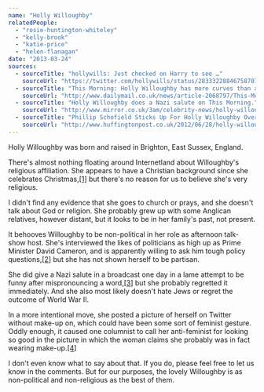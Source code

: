 ```yaml
---
name: "Holly Willoughby"
relatedPeople:
  - "rosie-huntington-whiteley"
  - "kelly-brook"
  - "katie-price"
  - "helen-flanagan"
date: "2013-03-24"
sources:
  - sourceTitle: "hollywills: Just checked on Harry to see …"
    sourceUrl: "https://twitter.com/hollywills/status/283332288467587072"
  - sourceTitle: "This Morning: Holly Willoughby has more curves than a Monte Carlo racetrack!"
    sourceUrl: "http://www.dailymail.co.uk/news/article-2068797/This-Morning-Holly-Willoughby-curves-Monte-Carlo-racetrack.html"
  - sourceTitle: "Holly Willoughby does a Nazi salute on This Morning."
    sourceUrl: "http://www.mirror.co.uk/3am/celebrity-news/holly-willoughby-does-a-nazi-salute-on-this-morning-222290"
  - sourceTitle: "Phillip Schofield Sticks Up For Holly Willoughby Over Liz Jones' Damning 'Daily Mail' Article."
    sourceUrl: "http://www.huffingtonpost.co.uk/2012/06/28/holly-willoughby-liz-jones-phillip-schofield-daily-mail_n_1633290.html#slide=799571"
---
```


Holly Willoughby was born and raised in Brighton, East Sussex, England.

There's almost nothing floating around Internetland about Willoughby's religious affiliation. She appears to have a Christian background since she celebrates Christmas,<a class="source-citation" href="#https://twitter.com/hollywills/status/283332288467587072" title="hollywills: Just checked on Harry to see …">[1]</a> but there's no reason for us to believe she's very religious.

I didn't find any evidence that she goes to church or prays, and she doesn't talk about God or religion. She probably grew up with some Anglican relatives, however distant, but it looks to be in her family's past, not present.

It behooves Willoughby to be non-political in her role as afternoon talk-show host. She's interviewed the likes of politicians as high up as Prime Minister David Cameron, and is apparently willing to ask him tough policy questions,<a class="source-citation" href="#http://www.dailymail.co.uk/news/article-2068797/This-Morning-Holly-Willoughby-curves-Monte-Carlo-racetrack.html" title="This Morning: Holly Willoughby has more curves than a Monte Carlo racetrack!">[2]</a> but she has not shown herself to be partisan.

She did give a Nazi salute in a broadcast one day in a lame attempt to be funny after mispronouncing a word,<a class="source-citation" href="#http://www.mirror.co.uk/3am/celebrity-news/holly-willoughby-does-a-nazi-salute-on-this-morning-222290" title="Holly Willoughby does a Nazi salute on This Morning.">[3]</a> but she probably regretted it immediately. And she also most likely doesn't hate Jews or regret the outcome of World War II.

In a more intentional move, she posted a picture of herself on Twitter without make-up on, which could have been some sort of feminist gesture. Oddly enough, it caused one columnist to call her anti-feminist for looking so good in the picture in which the woman claims she probably was in fact wearing make-up.<a class="source-citation" href="#http://www.huffingtonpost.co.uk/2012/06/28/holly-willoughby-liz-jones-phillip-schofield-daily-mail_n_1633290.html#slide=799571" title="Phillip Schofield Sticks Up For Holly Willoughby Over Liz Jones&apos; Damning &apos;Daily Mail&apos; Article.">[4]</a>

I don't even know what to say about that. If you do, please feel free to let us know in the comments. But for our purposes, the lovely Willoughby is as non-political and non-religious as the best of them.